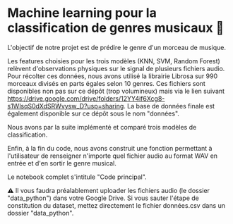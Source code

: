 # Machine learning pour la classification de genres musicaux 🎵

L'objectif de notre projet est de prédire le genre d'un morceau de musique.

Les features choisies pour les trois modèles (KNN, SVM, Random Forest) relèvent d'observations physiques sur le signal de plusieurs fichiers audio. Pour récolter ces données, nous avons utilisé la librairie Librosa sur 990 morceaux divisés en parts égales selon 10 genres. Ces fichiers sont disponibles non pas sur ce dépôt (trop volumineux) mais via le lien suivant https://drive.google.com/drive/folders/12YY4if6Xcg8-s1WlsqS0dXdSRWvysw_D?usp=sharing. La base de données finale est également disponible sur ce dépôt sous le nom "données".

Nous avons par la suite implémenté et comparé trois modèles de classification.

Enfin, à la fin du code, nous avons construit une fonction permettant à l'utilisateur de renseigner n'importe quel fichier audio au format WAV en entrée et d'en sortir le genre musical.

Le notebook complet s'intitule "Code principal".

⚠ Il vous faudra préalablement uploader les fichiers audio (le dossier "data_python") dans votre Google Drive. Si vous sauter l'étape de constitution du dataset, mettez directement le fichier données.csv dans un dossier "data_python".
